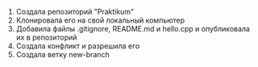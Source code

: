 1. Создала репозиторий "Praktikum"
2. Клонировала его на свой локальный компьютер
3. Добавила файлы .gitignore, README.md и hello.cpp и опубликовала их в репозиторий
4. Создала конфликт и разрешила его
5. Создала ветку new-branch 
